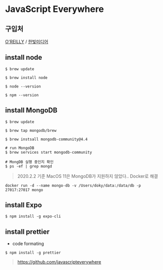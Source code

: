 # JavaScript Everywhere

## 구입처

[O'REILLY](https://www.jseverywhere.io/) / [한빛미디어](https://www.hanbit.co.kr/store/books/look.php?p_code=B5225420272)

## install node

```
$ brew update

$ brew install node

$ node --version

$ npm --version
```

## install MongoDB

```
$ brew update

$ brew tap mongodb/brew

$ brew instsall mongodb-community@4.4

# run MongoDB
$ brew services start mongodb-community

# MongDB 실행 중인지 확인
$ ps -ef | grep mongd
```

> 2020.2.2 기준 MacOS 11은 MongoDB가 지원하지 않았다..
> Docker로 해결

```
docker run -d --name mongo-db -v /Users/doky/data:/data/db -p 27017:27017 mongo
```

## install Expo

```
$ npm install -g expo-cli
```

## install prettier

- code formating

```
$ npm install -g prettier
```

> https://github.com/javascripteverywhere

